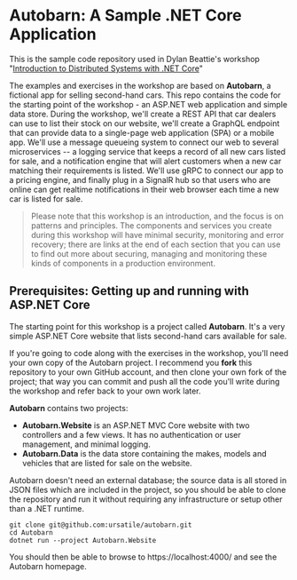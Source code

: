 # Autobarn: A Sample .NET Core Application

This is the sample code repository used in Dylan Beattie's workshop "[Introduction to Distributed Systems with .NET Core](https://ursatile.com/workshops/intro-to-distributed-systems-dotnet.html)"

The examples and exercises in the workshop are based on **Autobarn**, a fictional app for selling second-hand cars. This repo contains the code for the starting point of the workshop - an ASP.NET web application and simple data store. During the workshop, we'll create a REST API that car dealers can use to list their stock on our website, we'll create a GraphQL endpoint that can provide data to a single-page web application (SPA) or a mobile app. We'll use a message queueing system to connect our web to several microservices -- a logging service that keeps a record of all new cars listed for sale, and a notification engine that will alert customers when a new car matching their requirements is listed. We'll use gRPC to connect our app to a pricing engine, and finally plug in a SignalR hub so that users who are online can get realtime notifications in their web browser each time a new car is listed for sale.

> Please note that this workshop is an introduction, and the focus is on patterns and principles. The components and services you create during this workshop will have minimal security, monitoring and error recovery; there are links at the end of each section that you can use to find out more about securing, managing and monitoring these kinds of components in a production environment.

## Prerequisites: Getting up and running with ASP.NET Core

The starting point for this workshop is a project called **Autobarn**. It's a very simple ASP.NET Core website that lists second-hand cars available for sale.

If you're going to code along with the exercises in the workshop, you'll need your own copy of the Autobarn project.  I recommend you **fork** this repository to your own GitHub account, and then clone your own fork of the project; that way you can commit and push all the code you'll write during the workshop and refer back to your own work later.

**Autobarn** contains two projects:

* **Autobarn.Website** is an ASP.NET MVC Core website with two controllers and a few views. It has no authentication or user management, and minimal logging.
* **Autobarn.Data** is the data store containing the makes, models and vehicles that are listed for sale on the website. 

Autobarn doesn't need an external database; the source data is all stored in JSON files which are included in the project, so you should be able to clone the repository and run it without requiring any infrastructure or setup other than a .NET runtime.

```
git clone git@github.com:ursatile/autobarn.git
cd Autobarn
dotnet run --project Autobarn.Website
```

You should then be able to browse to https://localhost:4000/ and see the Autobarn homepage.

